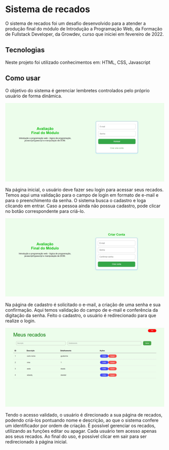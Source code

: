 # Sistema de recados
  O sistema de recados foi um desafio desenvolvido para a atender a produção final do módulo de Introdução a Programação Web, da Formação de Fullstack Developer, da Growdev, curso que iniciei em fevereiro de 2022.
  
## Tecnologias  
  Neste projeto foi utilizado conhecimentos em:
HTML,
CSS,
Javascript

## Como usar
  O objetivo do sistema é gerenciar lembretes controlados pelo próprio usuário de forma dinâmica.

![Print inicial](https://github.com/murilopacheco98/sistema-de-recado/blob/master/imagens-do-projeto/login.jpg)

  Na página inicial, o usuário deve fazer seu login para acessar seus recados. Temos aqui uma validação para o campo de login em formato de e-mail e para o preenchimento da senha. O sistema busca o cadastro e loga clicando em entrar.
  Caso a pessoa ainda não possua cadastro, pode clicar no botão correspondente para criá-lo.

![Print cadastro](https://github.com/murilopacheco98/sistema-de-recado/blob/master/imagens-do-projeto/cadastro.jpg)

  Na página de cadastro é solicitado o e-mail, a criação de uma senha e sua confirmação. Aqui temos validação do campo de e-mail e conferência da digitação da senha. Feito o cadastro, o usuário é redirecionado para que realize o login.

![Print painel](https://github.com/murilopacheco98/sistema-de-recado/blob/master/imagens-do-projeto/home.jpg)

  Tendo o acesso validado, o usuário é direcionado a sua página de recados, podendo criá-los pontuando nome e descrição, ao que o sistema confere um identificador por ordem de criação.
  É possível gerenciar os recados, utilizando as funções editar ou apagar. Cada usuário tem acesso apenas aos seus recados.
  Ao final do uso, é possível clicar em sair para ser redirecionado à página inicial.
